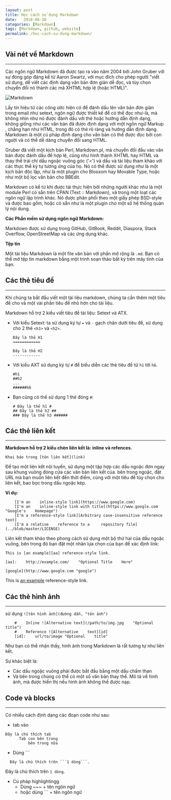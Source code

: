 ```yaml
---
layout: post
title: Học cách sử dụng Markdown
date:   2018-06-30
categories: [Markdown]
tags: [Markdown, github, website]
permalink: /hoc-cach-su-dung-markdown/
---
```


## Vài nét về Markdown
---

Các ngôn ngữ Markdown đã được tạo ra vào năm 2004 bởi John Gruber với sự đóng góp đáng kể từ Aaron Swartz, với mục đích cho phép người "viết sử dụng, dễ viết các định dạng văn bản đơn giản dễ đọc, và tùy chọn chuyển đổi nó thành các mã XHTML hợp lệ (hoặc HTML)".

![Markdown](http://octodex.github.com/images/octdrey-catburn.jpg)

Lấy tín hiệu từ các công ước hiện có để đánh dấu lên văn bản đơn giản trong email như setext, ngôn ngữ được thiết kế để có thể đọc như-là, mà không nhìn như nó được đánh dấu với thẻ hoặc hướng dẫn định dạng, không giống như các văn bản đã được định dạng với một ngôn ngữ Markup , chẳng hạn như HTML, trong đó có thẻ rõ ràng và hướng dẫn định dạng. Markdown là một cú pháp định dạng cho văn bản có thể được đọc bởi con người và có thể dễ dàng chuyển đổi sang HTML.

Gruber đã viết một kịch bản Perl, Markdown.pl, mà chuyển đổi đầu vào văn bản được đánh dấu để hợp lệ, cũng như hình thành XHTML hay HTML và thay thế trái chỉ dấu ngoặc vuông góc ('<') và dấu và tài liệu tham khảo với các thực thể ký tự tương ứng của họ. Nó có thể được sử dụng như là một kịch bản độc lập, như là một plugin cho Blosxom hay Movable Type, hoặc như một bộ lọc văn bản cho BBEdit.

Markdown có kể từ khi được tái thực hiện bởi những người khác như là một module Perl có sẵn trên CPAN (Text :: Markdown), và trong một loạt các ngôn ngữ lập trình khác. Nó được phân phối theo một giấy phép BSD-style và được bao gồm, hoặc có sẵn như là một plugin cho một số hệ thống quản lý nội dung.

**Các Phần mềm sử dụng ngôn ngữ Markdown:**

Markdown được sử dụng trong GitHub, GitBook, Reddit, Diaspora, Stack Overflow, OpenStreetMap và các ứng dụng khác.

**Tệp tin**

Một tài liệu Markdown là một file văn bản với phần mở rộng là ```.md```. Bạn có thể mở tệp tin markdown bằng một trình soạn thảo bất kỳ trên máy tính của bạn.

## Các thẻ tiêu đề
---
Khi chúng ta bắt đầu viết một tài liệu markdown, chúng ta cần thêm một tiêu đề cho và một vài phần tiêu đề nhỏ hơn cho tài liệu.

Markdown hỗ trợ 2 kiểu viết tiêu đề tài liệu: Setext và ATX.
* Với kiểu Setext: ta sử dụng ký tự ```=``` và ```-``` gạch chân dưới tiêu đề, sử dụng cho 2 thẻ ```<h1>``` và ```<h2>```.
  ```
  Đây là thẻ H1
  ============

  Đây là thẻ H2
  ------------
  ```
  
* Với kiểu AXT sử dụng ký tự ```#``` để biểu diễn các thẻ tiêu đề từ ```h1``` tới ```h6```.
  ```
  #h1
  ##h2
  ...
  ######h6
  ```
  
* Bạn cũng có thể sử dụng 1 thẻ đóng ```#```:
  ```
  # Đây là thẻ h1 #
  ## Đây là thẻ h2 ##
  ### Đây là thẻ h3 ######
  ```
  
## Các thẻ liên kết
---
**Markdown hỗ trợ 2 kiểu chèn liên kết là: inline và refences.**
~~~
Khai báo trong [tên liên kết](link) 
~~~

Để tạo một liên kết nội tuyến, sử dụng một tập hợp các dấu ngoặc đơn ngay sau khung vuông đóng cửa các văn bản liên kết của. bên trong ngoặc, đặt URL mà bạn muốn liên kết đến thời điểm, cùng với một tiêu đề tùy chọn cho liên kết, bao bọc trong dấu ngoặc kép.

**Ví dụ:**
``` 
    [I'm an    inline-style link](https://www.google.com)
    [I'm an    inline-style link with title](https://www.google.com "Google's    Homepage")
    [I'm a reference-style link][Arbitrary case-insensitive reference text]
    [I'm a relative    reference to a     repository file](../blob/master/LICENSE)
```

Liên kết tham khảo theo phong cách sử dụng một bộ thứ hai của dấu ngoặc vuông, bên trong đó bạn đặt một nhãn lựa chọn của bạn để xác định link:
```
This is [an example][aa] reference-style link.

[aa]:    http://example.com/    "Optional Title    Here"

[google](http://www.google.com "google")
```
This is [an example](http://example.com/) reference-style link.

## Các thẻ hình ảnh
---
sử dụng ```![tên hình ảnh](đường dẫn, "tên ảnh")```
~~~
    #    Inline ![Alternative text](/path/to/img.jpg    "Optional    title")
    #    Reference ![Alternative    text][id]
    [id]:    url/to/image "Optional    title"
~~~    
Như bạn có thể nhận thấy, hình ảnh trong Markdown là rất tương tự như liên kết.

Sự khác biệt là:
* Các dấu ngoặc vuông phải được bắt đầu bằng một dấu chấm than
* Và bên trong chúng có thể có một số văn bản thay thế. Mô tả về hình ảnh, mà được hiển thị nếu hình ảnh không thể được nạp.

## Code và blocks
---
Có nhiều cách định dạng các đoạn code như sau:

* tab vào
~~~
Đây là chú thích tab
      Tab con bên trong
          bên trong nữa
~~~          
* Dùng ```
~~~
  Đây là chú thích trên ```1 dòng```.
~~~
Đây là chú thích trên ```1 dòng```.

* Cú pháp highlightingg
  * Dùng ~~~ + tên ngôn ngữ
  * hoặc dùng ``` + tên ngôn ngữ
